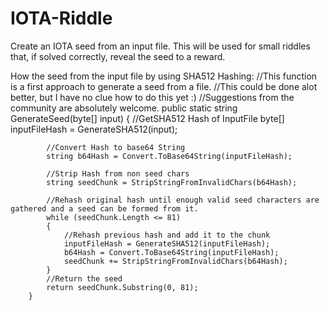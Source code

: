 # IOTA-Riddle
Create an IOTA seed from an input file.
This will be used for small riddles that, if solved correctly, reveal the seed to a reward.

How the seed from the input file by using SHA512 Hashing:
        //This function is a first approach to generate a seed from a file.
        //This could be done alot better, but I have no clue how to do this yet :)
        //Suggestions from the community are absolutely welcome.
        public static string GenerateSeed(byte[] input)
        {
            //GetSHA512 Hash of InputFile
            byte[] inputFileHash = GenerateSHA512(input);

            //Convert Hash to base64 String
            string b64Hash = Convert.ToBase64String(inputFileHash);

            //Strip Hash from non seed chars
            string seedChunk = StripStringFromInvalidChars(b64Hash);

            //Rehash original hash until enough valid seed characters are gathered and a seed can be formed from it.
            while (seedChunk.Length <= 81)
            {
                //Rehash previous hash and add it to the chunk 
                inputFileHash = GenerateSHA512(inputFileHash);
                b64Hash = Convert.ToBase64String(inputFileHash);
                seedChunk += StripStringFromInvalidChars(b64Hash);
            }
            //Return the seed
            return seedChunk.Substring(0, 81);
        }
